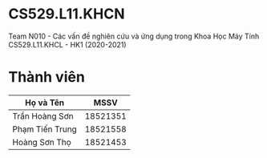 # CS529.L11.KHCN
Team N010 - Các vấn đề nghiên cứu và ứng dụng trong Khoa Học Máy Tính
CS529.L11.KHCL - HK1 (2020-2021)

# Thành viên
| Họ và Tên           | MSSV     |
| ------------------- | -------- |
| Trần Hoàng Sơn | 18521351 |
| Phạm Tiến Trung    |18521558 |
| Hoàng Sơn Thọ        |18521453 |


